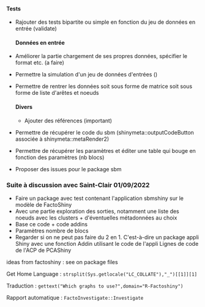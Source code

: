 #### Tests

- Rajouter des tests bipartite ou simple en fonction du jeu de données en entrée (validate)
 

  #### Données en entrée

- Améliorer la partie chargement de ses propres données, spécifier le format etc. (a faire)

- Permettre la simulation d'un jeu de données d'entrées ()

- Permettre de rentrer les données soit sous forme de matrice soit sous forme de liste d'arêtes et noeuds
 



  #### Divers

  - Ajouter des références (important)

- Permettre de récupérer le code du sbm (shinymeta::outputCodeButton associée à shinymeta::metaRender2)

- Permettre de récupérer les paramètres et éditer une table qui bouge en fonction des paramètres (nb blocs)


- Proposer des issues pour le package sbm

### Suite à discussion avec Saint-Clair 01/09/2022

- Faire un package avec test contenant l'application sbmshiny sur le modèle de FactoShiny
- Avec une partie exploration des sorties, notamment une liste des noeuds avec les clusters + d'éventuelles métadonnées au choix
- Base ce code + code addins
- Paramètres nombre de blocs
- Regarder si on ne peut pas faire du 2 en 1. C'est-à-dire un package appli Shiny avec une fonction Addin utilisant le code de l'appli 
Lignes de code de l'ACP de PCAShiny


ideas from factoshiny : see on package files

Get Home Language : `strsplit(Sys.getlocale("LC_COLLATE"),"_")[[1]][1]` 

Traduction : `gettext("Which graphs to use?",domain="R-Factoshiny")` 

Rapport automatique : `FactoInvestigate::Investigate` 

